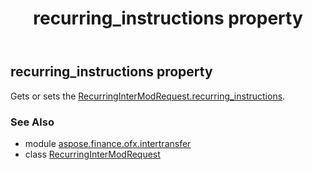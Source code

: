 ﻿---
title: recurring_instructions property
second_title: Aspose.Finance for Python via .NET API References
description: 
type: docs
weight: 50
url: /python-net/aspose.finance.ofx.intertransfer/recurringintermodrequest/recurring_instructions/
is_root: false
---

## recurring_instructions property


Gets or sets the [RecurringInterModRequest.recurring_instructions](/finance/python-net/aspose.finance.ofx.intertransfer/recurringintermodrequest#recurring_instructions).

### See Also
* module [aspose.finance.ofx.intertransfer](../../)
* class [RecurringInterModRequest](/finance/python-net/aspose.finance.ofx.intertransfer/recurringintermodrequest)

